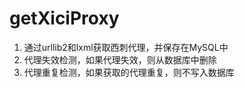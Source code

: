 # getXiciProxy
1. 通过urllib2和lxml获取西刺代理，并保存在MySQL中
2. 代理失效检测，如果代理失效，则从数据库中删除
3. 代理重复检测，如果获取的代理重复，则不写入数据库
